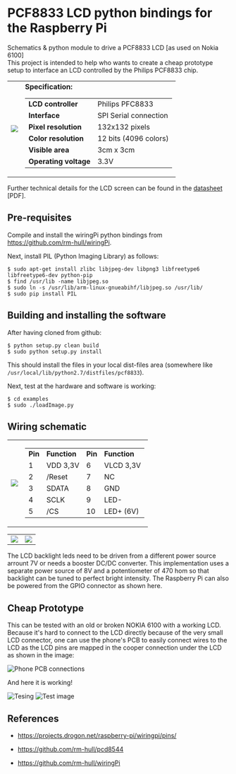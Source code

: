 PCF8833 LCD python bindings for the Raspberry Pi
=======

Schematics &amp; python module to drive a PCF8833 LCD [as used on Nokia 6100] <br/>
This project is intended to help who wants to create a cheap prototype setup to interface an LCD controlled by the Philips PCF8833 chip.

<table>
  <tr>
    <td>
      <img src="https://raw.github.com/engpedrorafael/pcf8833/master/doc/images/LCD6100.jpg"/>
    </td>
    <td>
      <strong>Specification:</strong>
      <table>
      <tr><td><strong>LCD controller</strong></td><td>Philips PFC8833</td></tr>
      <tr><td><strong>Interface</strong></td><td>SPI Serial connection</td></tr>
      <tr><td><strong>Pixel resolution</strong></td><td>132x132 pixels</td></tr>
      <tr><td><strong>Color resolution</strong></td><td>12 bits (4096 colors)</td></tr>
      <tr><td><strong>Visible area</strong></td><td>3cm x 3cm</td></tr>
      <tr><td><strong>Operating voltage</strong></td><td>3.3V</td></tr>
      </table>
    </td>
  </tr>
</table>

Further technical details for the LCD screen can be found in the 
[datasheet](https://raw.github.com/engpedrorafael/pcf8833/master/doc/PCF8833.pdf) [PDF].

Pre-requisites
--------------
Compile and install the wiringPi python bindings from https://github.com/rm-hull/wiringPi. 

Next, install PIL (Python Imaging Library) as follows:

    
    $ sudo apt-get install zlibc libjpeg-dev libpng3 libfreetype6 libfreetype6-dev python-pip
    $ find /usr/lib -name libjpeg.so
    $ sudo ln -s /usr/lib/arm-linux-gnueabihf/libjpeg.so /usr/lib/
    $ sudo pip install PIL

Building and installing the software
------------------------------------
After having cloned from github:

    $ python setup.py clean build
    $ sudo python setup.py install

This should install the files in your local dist-files area (somewhere
like `/usr/local/lib/python2.7/distfiles/pcf8833`).

Next, test at the hardware and software is working:

    $ cd examples
    $ sudo ./loadImage.py

Wiring schematic
----------------
<table>
  <tr>
    <td>
      <img src="https://raw.github.com/engpedrorafael/pcf8833/master/doc/images/lcdpinout.jpg"/>
    </td>
    <td>
      <table>
        <tr><td><strong>Pin<strong></td><td><strong>Function</strong></td><td><strong>Pin<strong></td><td><strong>Function</strong></td></tr>
        <tr><td>1</td><td>VDD 3,3V</td><td>6</td><td>VLCD 3,3V</td></tr>
        <tr><td>2</td><td>/Reset</td><td>7</td><td>NC</td></tr>
        <tr><td>3</td><td>SDATA</td><td>8</td><td>GND</td></tr>
        <tr><td>4</td><td>SCLK</td><td>9</td><td>LED-</td></tr>
        <tr><td>5</td><td>/CS</td><td>10</td><td>LED+ (6V)</td></tr>
      </table>
    </td>
  </tr>
</table>
<table>
  <tr>
    <td>
      <img src="https://raw.github.com/engpedrorafael/pcf8833/master/doc/images/GPIOs.png"/>
    </td>
    <td>
      <img src="https://raw.github.com/engpedrorafael/pcf8833/master/doc/images/shematics.png"/>
    </td>
  </tr>
</table>
The LCD backlight leds need to be driven from a different power source arrount 7V or needs a booster DC/DC converter.
This implementation uses a separate power source of 8V and a potentiometer of 470 hom so that backlight can be tuned to perfect bright intensity.
The Raspberry Pi can also be powered from the GPIO connector as shown here.

Cheap Prototype
-----------------
This can be tested with an old or broken NOKIA 6100 with a working LCD. Because it's hard to connect to the LCD directly because of the very small LCD connector, one can use the phone's PCB to easily connect wires to the LCD as the LCD pins are mapped in the cooper connection under the LCD as shown in the image:

![Phone PCB connections](https://raw.github.com/engpedrorafael/pcf8833/master/doc/images/phonePCB.jpg)

And here it is working!

![Tesing](https://raw.github.com/engpedrorafael/pcf8833/master/doc/images/prototype.jpg)
![Test image](https://raw.github.com/engpedrorafael/pcf8833/master/doc/images/testImage.jpg)  


References
----------
* https://projects.drogon.net/raspberry-pi/wiringpi/pins/

* https://github.com/rm-hull/pcd8544

* https://github.com/rm-hull/wiringPi
